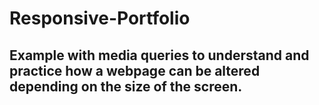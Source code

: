 # Responsive-Portfolio

## Example with media queries to understand and practice how a webpage can be altered depending on the size of the screen.